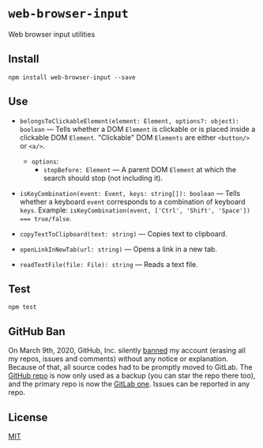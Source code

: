 # `web-browser-input`

Web browser input utilities

## Install

```
npm install web-browser-input --save
```

## Use

* `belongsToClickableElement(element: Element, options?: object): boolean` — Tells whether a DOM `Element` is clickable or is placed inside a clickable DOM `Element`. "Clickable" DOM `Elements` are either `<button/>` or `<a/>`.
  * `options`:
    * `stopBefore: Element` — A parent DOM `Element` at which the search should stop (not including it).

* `isKeyCombination(event: Event, keys: string[]): boolean` — Tells whether a keyboard `event` corresponds to a combination of keyboard `keys`. Example: `isKeyCombination(event, ['Ctrl', 'Shift', 'Space']) === true/false`.

* `copyTextToClipboard(text: string)` — Copies text to clipboard.

* `openLinkInNewTab(url: string)` — Opens a link in a new tab.

* `readTextFile(file: File): string` — Reads a text file.

## Test

```
npm test
```

## GitHub Ban

On March 9th, 2020, GitHub, Inc. silently [banned](https://medium.com/@catamphetamine/how-github-blocked-me-and-all-my-libraries-c32c61f061d3) my account (erasing all my repos, issues and comments) without any notice or explanation. Because of that, all source codes had to be promptly moved to GitLab. The [GitHub repo](https://github.com/catamphetamine/web-browser-input) is now only used as a backup (you can star the repo there too), and the primary repo is now the [GitLab one](https://gitlab.com/catamphetamine/web-browser-input). Issues can be reported in any repo.

## License

[MIT](LICENSE)
